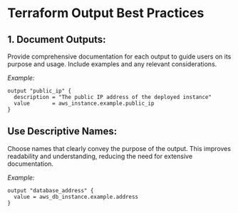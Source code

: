# Terraform Output Best Practices

## 1. Document Outputs:

Provide comprehensive documentation for each output to guide users on its purpose and usage. Include examples and any relevant considerations.

*Example:*

```hcl
output "public_ip" {
  description = "The public IP address of the deployed instance"
  value       = aws_instance.example.public_ip
}
```

## Use Descriptive Names:

Choose names that clearly convey the purpose of the output. This improves readability and understanding, reducing the need for extensive documentation.

*Example:* 

```hcl
output "database_address" {
  value = aws_db_instance.example.address
}
```


